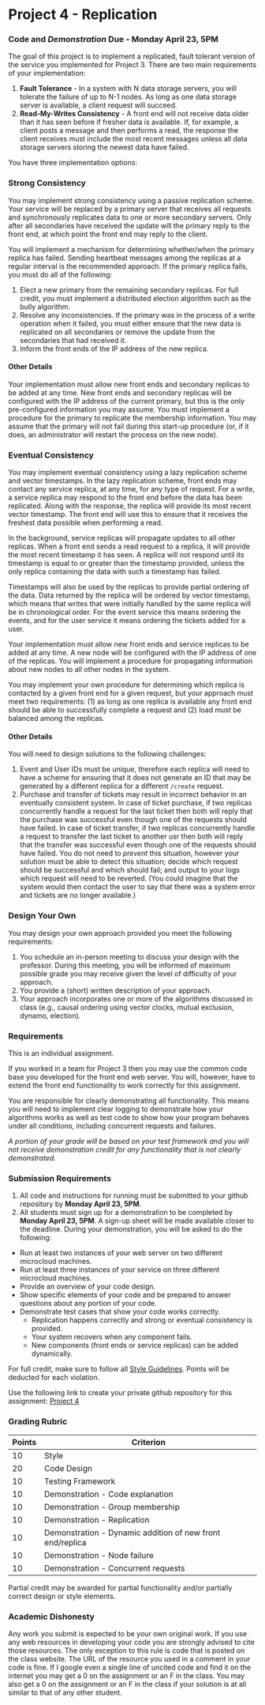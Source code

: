 Project 4 - Replication
========================================================

### Code and *Demonstration* Due - Monday April 23, 5PM

The goal of this project is to implement a replicated, fault tolerant version of the service you implemented for Project 3. There are two main requirements of your implementation:

1. **Fault Tolerance** - In a system with N data storage servers, you will tolerate the failure of up to N-1 nodes. As long as one data storage server is available, a client request will succeed.
2. **Read-My-Writes Consistency** - A front end will not receive data older than it has seen before if fresher data is available. If, for example, a client posts a message and then performs a read, the response the client receives must include the most recent messages unless all data storage servers storing the newest data have failed.

You have three implementation options:

### Strong Consistency

You may implement strong consistency using a passive replication scheme. Your service will be replaced by a primary server that receives all requests and synchronously replicates data to one or more secondary servers. Only after all secondaries have received the update will the primary reply to the front end, at which point the front end may reply to the client.

You will implement a mechanism for determining whether/when the primary replica has failed. Sending heartbeat messages among the replicas at a regular interval is the recommended approach. If the primary replica fails, you must do all of the following:

1. Elect a new primary from the remaining secondary replicas. For full credit, you must implement a distributed election algorithm such as the bully algorithm.
2. Resolve any inconsistencies. If the primary was in the process of a write operation when it failed, you must either ensure that the new data is replicated on all secondaries or remove the update from the secondaries that had received it.
3. Inform the front ends of the IP address of the new replica.

#### Other Details

Your implementation must allow new front ends and secondary replicas to be added at any time. New front ends and secondary replicas will be configured with the IP address of the current primary, but this is the only pre-configured information you may assume. You must implement a procedure for the primary to replicate the membership information. You may assume that the primary will not fail during this start-up procedure (or, if it does, an administrator will restart the process on the new node).

### Eventual Consistency

You may implement eventual consistency using a lazy replication scheme and vector timestamps. In the lazy replication scheme, front ends may contact any  service replica, at any time, for any type of request. For a write, a service replica may respond to the front end before the data has been replicated. Along with the response, the replica will provide its most recent vector timestamp. The front end will use this to ensure that it receives the freshest data possible when performing a read.

In the background, service replicas will propagate updates to all other replicas. When a front end sends a read request to a replica, it will provide the most recent timestamp it has seen. A replica will not respond until its timestamp is equal to or greater than the timestamp provided, unless the only replica containing the data with such a timestamp has failed.

Timestamps will also be used by the replicas to provide partial ordering of the data. Data returned by the replica will be ordered by vector timestamp, which means that writes that were initially handled by the same replica will be in chronological order. For the event service this means ordering the events, and for the user service it means ordering the tickets added for a user.

Your implementation must allow new front ends and service replicas to be added at any time. A new node will be configured with the IP address of one of the replicas. You will implement a procedure for propagating information about new nodes to all other nodes in the system.

You may implement your own procedure for determining which replica is contacted by a given front end for a given request, but your approach must meet two requirements: (1) as long as one replica is available any front end should be able to successfully complete a request and (2) load must be balanced among the replicas.

#### Other Details

You will need to design solutions to the following challenges:

1. Event and User IDs must be unique, therefore each replica will need to have a scheme for ensuring that it does not generate an ID that may be generated by a different replica for a different `/create` request.
2. Purchase and transfer of tickets may result in incorrect behavior in an eventually consistent system. In case of ticket purchase, if two replicas concurrently handle a request for the last ticket then both will reply that the purchase was successful even though one of the requests should have failed. In case of ticket transfer, if two replicas concurrently handle a request to transfer the last ticket to another usr then both will reply that the transfer was successful even though one of the requests should have failed. You do not need to *prevent* this situation, however your solution must be able to detect this situation; decide which request should be successful and which should fail; and output to your logs which request will need to be reverted. (You could imagine that the system would then contact the user to say that there was a system error and tickets are no longer available.)

### Design Your Own

You may design your own approach provided you meet the following requirements:

1. You schedule an in-person meeting to discuss your design with the professor. During this meeting, you will be informed of maximum possible grade you may receive given the level of difficulty of your approach.
2. You provide a (short) written description of your approach.
3. Your approach incorporates one or more of the algorithms discussed in class (e.g., causal ordering using vector clocks, mutual exclusion, dynamo,  election).


### Requirements

This is an individual assignment.

If you worked in a team for Project 3 then you may use the common code base you developed for the front end web server. You will, however, have to extend the front end functionality to work correctly for this assignment.

You are responsible for clearly demonstrating all functionality. This means you will need to implement clear logging to demonstrate how your algorithms works as well as test code to show how your program behaves under all conditions, including concurrent requests and failures. 

*A portion of your grade will be based on your test framework and you will not receive demonstration credit for any functionality that is not clearly demonstrated.* 

### Submission Requirements

1. All code and instructions for running must be submitted to your github repository by **Monday April 23, 5PM**.
2. All students must sign up for a demonstration to be completed by **Monday April 23, 5PM**. A sign-up sheet will be made available closer to the deadline. During your demonstration, you will be asked to do the following:
  - Run at least two instances of your web server on two different microcloud machines.
  - Run at least three instances of your service on three different microcloud  machines.
  - Provide an overview of your code design.
  - Show specific elements of your code and be prepared to answer questions about any portion of your code.
  - Demonstrate test cases that show your code works correctly.
     - Replication happens correctly and strong or eventual consistency is provided.
     - Your system recovers when any component fails.
     - New components (front ends or service replicas) can be added dynamically.


For full credit, make sure to follow all [Style Guidelines](https://github.com/CS682-S18/notes/blob/master/style.md). Points will be deducted for each violation.

Use the following link to create your private github repository for this assignment: [Project 4](https://classroom.github.com/a/8xaUhj7s)


### Grading Rubric

| Points | Criterion |
| ------ | -------- |  
| 10 | Style |  
| 20 | Code Design |  
| 10 | Testing Framework |  
| 10 | Demonstration - Code explanation |  
| 10 | Demonstration - Group membership |  
| 10 | Demonstration - Replication |  
| 10 | Demonstration - Dynamic addition of new front end/replica |  
| 10 | Demonstration - Node failure |  
| 10 | Demonstration - Concurrent requests |  

Partial credit may be awarded for partial functionality and/or partially correct design or style elements.

### Academic Dishonesty

Any work you submit is expected to be your own original work. If you use any web resources in developing your code you are strongly advised to cite those resources. The only exception to this rule is code that is posted on the class website. The URL of the resource you used in a comment in your code is fine. If I google even a single line of uncited code and find it on the internet you may get a 0 on the assignment or an F in the class. You may also get a 0 on the assignment or an F in the class if your solution is at all similar to that of any other student.
